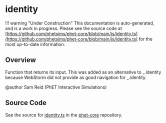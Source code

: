 # identity

!!! warning "Under Construction"
    This documentation is auto-generated, and is a work in progress. Please see the source code at
    [https://github.com/phetsims/phet-core/blob/main/js/identity.ts](https://github.com/phetsims/phet-core/blob/main/js/identity.ts) for the most up-to-date information.

## Overview

Function that returns its input. This was added as an alternative to _.identity because WebStorm did
not provide as good navigation for _.identity.

@author Sam Reid (PhET Interactive Simulations)



## Source Code

See the source for [identity.ts](https://github.com/phetsims/phet-core/blob/main/js/identity.ts) in the [phet-core](https://github.com/phetsims/phet-core) repository.
